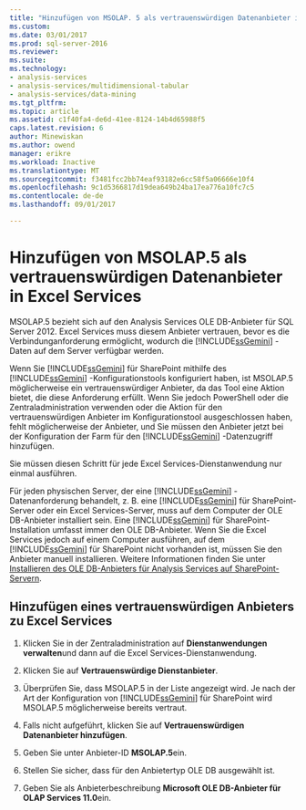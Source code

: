 ```yaml
---
title: "Hinzufügen von MSOLAP. 5 als vertrauenswürdigen Datenanbieter in Excel Services | Microsoft Docs"
ms.custom: 
ms.date: 03/01/2017
ms.prod: sql-server-2016
ms.reviewer: 
ms.suite: 
ms.technology:
- analysis-services
- analysis-services/multidimensional-tabular
- analysis-services/data-mining
ms.tgt_pltfrm: 
ms.topic: article
ms.assetid: c1f40fa4-de6d-41ee-8124-14b4d65988f5
caps.latest.revision: 6
author: Minewiskan
ms.author: owend
manager: erikre
ms.workload: Inactive
ms.translationtype: MT
ms.sourcegitcommit: f3481fcc2bb74eaf93182e6cc58f5a06666e10f4
ms.openlocfilehash: 9c1d5366817d19dea649b24ba17ea776a10fc7c5
ms.contentlocale: de-de
ms.lasthandoff: 09/01/2017

---
```

# <a name="add-msolap5-as-a-trusted-data-provider-in-excel-services"></a>Hinzufügen von MSOLAP.5 als vertrauenswürdigen Datenanbieter in Excel Services
  MSOLAP.5 bezieht sich auf den Analysis Services OLE DB-Anbieter für SQL Server 2012. Excel Services muss diesem Anbieter vertrauen, bevor es die Verbindunganforderung ermöglicht, wodurch die [!INCLUDE[ssGemini](../../includes/ssgemini-md.md)] -Daten auf dem Server verfügbar werden.  
  
 Wenn Sie [!INCLUDE[ssGemini](../../includes/ssgemini-md.md)] für SharePoint mithilfe des [!INCLUDE[ssGemini](../../includes/ssgemini-md.md)] -Konfigurationstools konfiguriert haben, ist MSOLAP.5 möglicherweise ein vertrauenswürdiger Anbieter, da das Tool eine Aktion bietet, die diese Anforderung erfüllt. Wenn Sie jedoch PowerShell oder die Zentraladministration verwenden oder die Aktion für den vertrauenswürdigen Anbieter im Konfigurationstool ausgeschlossen haben, fehlt möglicherweise der Anbieter, und Sie müssen den Anbieter jetzt bei der Konfiguration der Farm für den [!INCLUDE[ssGemini](../../includes/ssgemini-md.md)] -Datenzugriff hinzufügen.  
  
 Sie müssen diesen Schritt für jede Excel Services-Dienstanwendung nur einmal ausführen.  
  
 Für jeden physischen Server, der eine [!INCLUDE[ssGemini](../../includes/ssgemini-md.md)] -Datenanforderung behandelt, z. B. eine [!INCLUDE[ssGemini](../../includes/ssgemini-md.md)] für SharePoint-Server oder ein Excel Services-Server, muss auf dem Computer der OLE DB-Anbieter installiert sein. Eine [!INCLUDE[ssGemini](../../includes/ssgemini-md.md)] für SharePoint-Installation umfasst immer den OLE DB-Anbieter. Wenn Sie die Excel Services jedoch auf einem Computer ausführen, auf dem [!INCLUDE[ssGemini](../../includes/ssgemini-md.md)] für SharePoint nicht vorhanden ist, müssen Sie den Anbieter manuell installieren. Weitere Informationen finden Sie unter [Installieren des OLE DB-Anbieters für Analysis Services auf SharePoint-Servern](http://msdn.microsoft.com/en-us/2c62daf9-1f2d-4508-a497-af62360ee859).  
  
## <a name="add-a-trusted-provider-to-excel-services"></a>Hinzufügen eines vertrauenswürdigen Anbieters zu Excel Services  
  
1.  Klicken Sie in der Zentraladministration auf **Dienstanwendungen verwalten**und dann auf die Excel Services-Dienstanwendung.  
  
2.  Klicken Sie auf **Vertrauenswürdige Dienstanbieter**.  
  
3.  Überprüfen Sie, dass MSOLAP.5 in der Liste angezeigt wird. Je nach der Art der Konfiguration von [!INCLUDE[ssGemini](../../includes/ssgemini-md.md)] für SharePoint wird MSOLAP.5 möglicherweise bereits vertraut.  
  
4.  Falls nicht aufgeführt, klicken Sie auf **Vertrauenswürdigen Datenanbieter hinzufügen**.  
  
5.  Geben Sie unter Anbieter-ID **MSOLAP.5**ein.  
  
6.  Stellen Sie sicher, dass für den Anbietertyp OLE DB ausgewählt ist.  
  
7.  Geben Sie als Anbieterbeschreibung **Microsoft OLE DB-Anbieter für OLAP Services 11.0**ein.  
  
  


